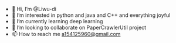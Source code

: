 - 👋 Hi, I’m @Liwu-di
- 👀 I’m interested in python and java and C++ and everything joyful
- 🌱 I’m currently learning deep learning
- 💞️ I’m looking to collaborate on PaperCrawlerUtil project
- 📫 How to reach me a154125960@gmail.com

<!---
Liwu-di/Liwu-di is a ✨ special ✨ repository because its `README.md` (this file) appears on your GitHub profile.
You can click the Preview link to take a look at your changes.
--->
